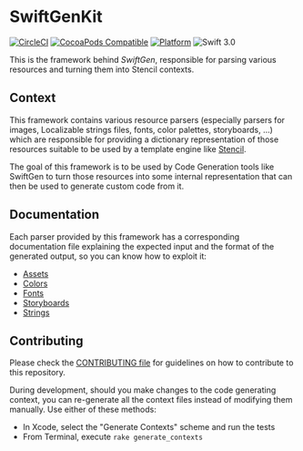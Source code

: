 # SwiftGenKit

[![CircleCI](https://circleci.com/gh/SwiftGen/SwiftGenKit/tree/master.svg?style=svg)](https://circleci.com/gh/SwiftGen/SwiftGenKit/tree/master)
[![CocoaPods Compatible](https://img.shields.io/cocoapods/v/SwiftGenKit.svg)](https://img.shields.io/cocoapods/v/SwiftGenKit.svg)
[![Platform](https://img.shields.io/cocoapods/p/SwiftGenKit.svg?style=flat)](http://cocoadocs.org/docsets/SwiftGenKit)
![Swift 3.0](https://img.shields.io/badge/Swift-3.0-orange.svg)

This is the framework behind _SwiftGen_, responsible for parsing various resources and turning them into Stencil contexts.

## Context

This framework contains various resource parsers (especially parsers for images, Localizable strings files, fonts, color palettes, storyboards, …) which are responsible for providing a dictionary representation of those resources suitable to be used by a template engine like [Stencil](https://github.com/kylef/Stencil).

The goal of this framework is to be used by Code Generation tools like SwiftGen to turn those resources into some internal representation that can then be used to generate custom code from it.

## Documentation

Each parser provided by this framework has a corresponding documentation file explaining the expected input and the format of the generated output, so you can know how to exploit it:

* [Assets](Documentation/Assets.md)
* [Colors](Documentation/Colors.md)
* [Fonts](Documentation/Fonts.md)
* [Storyboards](Documentation/Storyboards.md)
* [Strings](Documentation/Strings.md) 

## Contributing

Please check the [CONTRIBUTING file](https://github.com/SwiftGen/SwiftGen/blob/master/CONTRIBUTING.md) for guidelines on how to contribute to this repository.

During development, should you make changes to the code generating context, you can re-generate all the context files instead of modifying them manually. Use either of these methods:
- In Xcode, select the "Generate Contexts" scheme and run the tests
- From Terminal, execute `rake generate_contexts`
